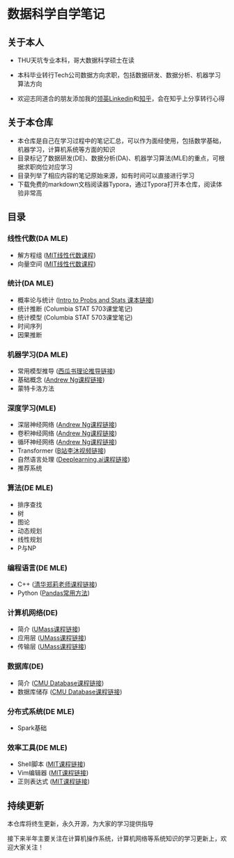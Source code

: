# 数据科学自学笔记

## 关于本人

- THU天坑专业本科，哥大数据科学硕士在读
- 本科毕业转行Tech公司数据方向求职，包括数据研发、数据分析、机器学习算法方向

- 欢迎志同道合的朋友添加我的[领英Linkedin](https://www.linkedin.com/in/jingxiangzhang/)和[知乎](https://www.zhihu.com/people/zhangjx831)，会在知乎上分享转行心得


## 关于本仓库

- 本仓库是自己在学习过程中的笔记汇总，可以作为面经使用，包括数学基础，机器学习，计算机系统等方面的知识
- 目录标记了数据研发(DE)、数据分析(DA)、机器学习算法(MLE)的重点，可根据求职岗位对应学习
- 目录列举了相应内容的笔记原始来源，如有时间可以直接进行学习
- 下载免费的markdown文档阅读器Typora，通过Typora打开本仓库，阅读体验非常高

## 目录

### 线性代数(DA MLE)

- 解方程组 ([MIT线性代数课程](https://ocw.mit.edu/courses/18-06-linear-algebra-spring-2010/))
- 向量空间 ([MIT线性代数课程](https://ocw.mit.edu/courses/18-06-linear-algebra-spring-2010/))

### 统计(DA MLE)

- 概率论与统计 ([Intro to Probs and Stats 课本链接](https://minerva.it.manchester.ac.uk/~saralees/statbook3.pdf))
- 统计推断 (Columbia STAT 5703课堂笔记)
- 统计模型 (Columbia STAT 5703课堂笔记)
- 时间序列
- 因果推断

### 机器学习(DA MLE)

- 常用模型推导 ([西瓜书理论推导链接](https://datawhalechina.github.io/pumpkin-book/#/))
- 基础概念 ([Andrew Ng课程链接](https://www.coursera.org/learn/machine-learning))
- 蒙特卡洛方法

### 深度学习(MLE)

- 深层神经网络 ([Andrew Ng课程链接](https://www.coursera.org/specializations/deep-learning))
- 卷积神经网络 ([Andrew Ng课程链接](https://www.coursera.org/specializations/deep-learning))
- 循环神经网络 ([Andrew Ng课程链接](https://www.coursera.org/specializations/deep-learning))
- Transformer ([B站李沐视频链接](https://space.bilibili.com/1567748478?spm_id_from=333.337.0.0))
- 自然语言处理 ([Deeplearning.ai课程链接](https://www.coursera.org/specializations/natural-language-processing))
- 推荐系统

### 算法(DE MLE)

- 排序查找
- 树
- 图论
- 动态规划
- 线性规划
- P与NP

### 编程语言(DE MLE)

- C++ ([清华郑莉老师课程链接](https://www.xuetangx.com/course/THU08091000247/7771136?channel=i.area.course_list_all))
- Python ([Pandas常用方法](http://joyfulpandas.datawhale.club/))

### 计算机网络(DE)

- 简介 ([UMass课程链接](http://gaia.cs.umass.edu/kurose_ross/videos/1/))
- 应用层 ([UMass课程链接](http://gaia.cs.umass.edu/kurose_ross/videos/1/))
- 传输层 ([UMass课程链接](http://gaia.cs.umass.edu/kurose_ross/videos/1/))

### 数据库(DE)

- 简介 ([CMU Database课程链接](https://15445.courses.cs.cmu.edu/fall2021/))
- 数据库储存 ([CMU Database课程链接](https://15445.courses.cs.cmu.edu/fall2021/))

### 分布式系统(DE MLE)

- Spark基础

### 效率工具(DE MLE)

- Shell脚本 ([MIT课程链接](https://missing.csail.mit.edu/))
- Vim编辑器 ([MIT课程链接](https://missing.csail.mit.edu/))
- 正则表达式 ([MIT课程链接](https://missing.csail.mit.edu/))

## 持续更新

本仓库将终生更新，永久开源，为大家的学习提供指导

接下来半年主要关注在计算机操作系统，计算机网络等系统知识的学习更新上，欢迎大家关注！

